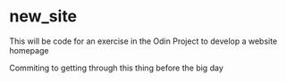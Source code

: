 # new_site
This will be code for an exercise in the Odin Project to develop a website homepage

Commiting to getting through this thing before the big day